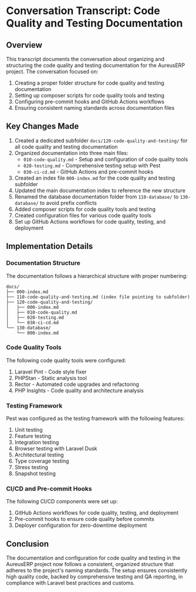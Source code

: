 # Conversation Transcript: Code Quality and Testing Documentation

## Overview

This transcript documents the conversation about organizing and structuring the code quality and testing documentation for the AureusERP project. The conversation focused on:

1. Creating a proper folder structure for code quality and testing documentation
2. Setting up composer scripts for code quality tools and testing
3. Configuring pre-commit hooks and GitHub Actions workflows
4. Ensuring consistent naming standards across documentation files

## Key Changes Made

1. Created a dedicated subfolder `docs/120-code-quality-and-testing/` for all code quality and testing documentation
2. Organized documentation into three main files:
   - `010-code-quality.md` - Setup and configuration of code quality tools
   - `020-testing.md` - Comprehensive testing setup with Pest
   - `030-ci-cd.md` - GitHub Actions and pre-commit hooks
3. Created an index file `000-index.md` for the code quality and testing subfolder
4. Updated the main documentation index to reference the new structure
5. Renamed the database documentation folder from `110-database/` to `130-database/` to avoid prefix conflicts
6. Added composer scripts for code quality tools and testing
7. Created configuration files for various code quality tools
8. Set up GitHub Actions workflows for code quality, testing, and deployment

## Implementation Details

### Documentation Structure

The documentation follows a hierarchical structure with proper numbering:

```
docs/
├── 000-index.md
├── 110-code-quality-and-testing.md (index file pointing to subfolder)
├── 120-code-quality-and-testing/
│   ├── 000-index.md
│   ├── 010-code-quality.md
│   ├── 020-testing.md
│   └── 030-ci-cd.md
└── 130-database/
    └── 000-index.md
```

### Code Quality Tools

The following code quality tools were configured:

1. Laravel Pint - Code style fixer
2. PHPStan - Static analysis tool
3. Rector - Automated code upgrades and refactoring
4. PHP Insights - Code quality and architecture analysis

### Testing Framework

Pest was configured as the testing framework with the following features:

1. Unit testing
2. Feature testing
3. Integration testing
4. Browser testing with Laravel Dusk
5. Architectural testing
6. Type coverage testing
7. Stress testing
8. Snapshot testing

### CI/CD and Pre-commit Hooks

The following CI/CD components were set up:

1. GitHub Actions workflows for code quality, testing, and deployment
2. Pre-commit hooks to ensure code quality before commits
3. Deployer configuration for zero-downtime deployment

## Conclusion

The documentation and configuration for code quality and testing in the AureusERP project now follows a consistent, organized structure that adheres to the project's naming standards. The setup ensures consistently high quality code, backed by comprehensive testing and QA reporting, in compliance with Laravel best practices and customs.
